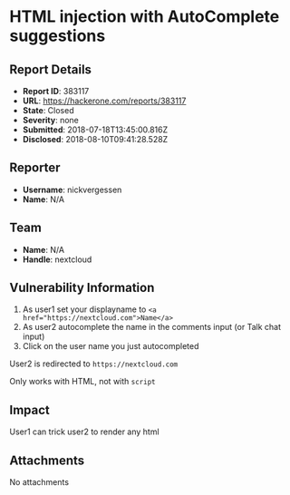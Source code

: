 # HTML injection with AutoComplete suggestions

## Report Details
- **Report ID**: 383117
- **URL**: https://hackerone.com/reports/383117
- **State**: Closed
- **Severity**: none
- **Submitted**: 2018-07-18T13:45:00.816Z
- **Disclosed**: 2018-08-10T09:41:28.528Z

## Reporter
- **Username**: nickvergessen
- **Name**: N/A

## Team
- **Name**: N/A
- **Handle**: nextcloud

## Vulnerability Information
1. As user1 set your displayname to `<a href="https://nextcloud.com">Name</a>`
2. As user2 autocomplete the name in the comments input (or Talk chat input)
3. Click on the user name you just autocompleted

User2 is redirected to `https://nextcloud.com`

Only works with HTML, not with `script`

## Impact

User1 can trick user2 to render any html

## Attachments
No attachments

